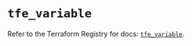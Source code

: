 # `tfe_variable`

Refer to the Terraform Registry for docs: [`tfe_variable`](https://registry.terraform.io/providers/hashicorp/tfe/0.65.1/docs/resources/variable).
